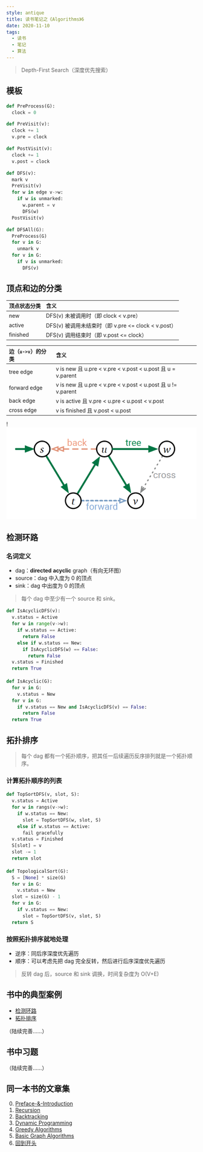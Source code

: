 ```yaml
---
style: antique
title: 读书笔记之《Algorithms》6
date: 2020-11-10
tags:
  - 读书
  - 笔记
  - 算法
---
```


> Depth-First Search（深度优先搜索）

## 模板

```python
def PreProcess(G):
  clock = 0
```

```python
def PreVisit(v):
  clock += 1
  v.pre = clock
```

```python
def PostVisit(v):
  clock += 1
  v.post = clock
```

```python
def DFS(v):
  mark v
  PreVisit(v)
  for w in edge v->w:
    if w is unmarked:
      w.parent = v
      DFS(w)
  PostVisit(v)
```

```python
def DFSAll(G):
  PreProcess(G)
  for v in G:
    unmark v
  for v in G:
    if v is unmarked:
      DFS(v)
```

## 顶点和边的分类

| 顶点状态分类 | 含义                                                |
| :----------- | :-------------------------------------------------- |
| new          | DFS(v) 未被调用时（即 clock < v.pre）               |
| active       | DFS(v) 被调用未结束时（即 v.pre <= clock < v.post） |
| finished     | DFS(v) 调用结束时（即 v.post <= clock）             |

| 边（`u->v`）的分类 | 含义                                                         |
| :----------------- | :----------------------------------------------------------- |
| tree edge          | v is new 且 u.pre < v.pre < v.post < u.post 且 u = v.parent  |
| forward edge       | v is new 且 u.pre < v.pre < v.post < u.post 且 u != v.parent |
| back edge          | v is active 且 v.pre < u.pre < u.post < v.post               |
| cross edge         | v is finished 且 v.post < u.post                             |

!![classifying edges](Algorithms-6-Depth-First-Search/classifying-edges.png '=300px-')

## 检测环路

### 名词定义

- dag：**directed** **acyclic** graph（有向无环图）
- source：dag 中入度为 0 的顶点
- sink：dag 中出度为 0 的顶点

> 每个 dag 中至少有一个 source 和 sink。

```python
def IsAcyclicDFS(v):
  v.status = Active
  for w in range(v->w):
    if w.status == Active:
      return False
    else if w.status == New:
      if IsAcyclicDFS(w) == False:
        return False
  v.status = Finished
  return True

def IsAcyclic(G):
  for v in G:
    v.status = New
  for v in G:
    if v.status == New and IsAcyclicDFS(v) == False:
      return False
  return True
```

## 拓扑排序

> 每个 dag 都有一个拓扑顺序，把其任一后续遍历反序排列就是一个拓扑顺序。

### 计算拓扑顺序的列表

```python
def TopSortDFS(v, slot, S):
  v.status = Active
  for w in rangs(v->w):
    if w.status == New:
      slot = TopSortDFS(w, slot, S)
    else if w.status == Active:
      fail gracefully
  v.status = Finished
  S[slot] = v
  slot -= 1
  return slot

def TopologicalSort(G):
  S = [None] * size(G)
  for v in G:
    v.status = New
  slot = size(G) - 1
  for v in G:
    if v.status == New:
      slot = TopSortDFS(v, slot, S)
  return S
```

### 按照拓扑排序就地处理

- 逆序：同后序深度优先遍历
- 顺序：可以考虑先把 dag 完全反转，然后进行后序深度优先遍历

> 反转 dag 后，source 和 sink 调换，时间复杂度为 O(V+E)

## 书中的典型案例

- [检测环路](scroll-to:检测环路)
- [拓扑排序](scroll-to:拓扑排序)

（陆续完善……）

## 书中习题

（陆续完善……）

## 同一本书的文章集

0. [Preface-&-Introduction](post:Book-Algorithms-0-Preface-&-Introduction)
1. [Recursion](post:Book-Algorithms-1-Recursion)
1. [Backtracking](post:Book-Algorithms-2-Backtracking)
1. [Dynamic Programming](post:Book-Algorithms-3-Dynamic-Programming)
1. [Greedy Algorithms](post:Book-Algorithms-4-Greedy-Algorithms)
1. [Basic Graph Algorithms](post:Book-Algorithms-5-Basic-Graph-Algorithms)
1. [回到开头](scroll-to-the-very-top)
